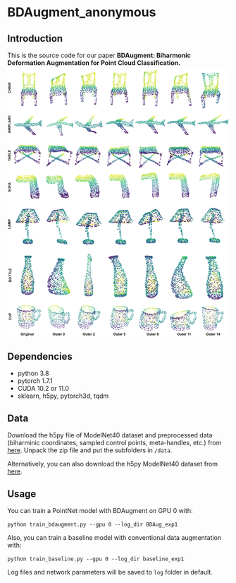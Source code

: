 # BDAugment_anonymous

## Introduction
  This is the source code for our paper **BDAugment: Biharmonic Deformation Augmentation for Point Cloud Classification.**
  ![augmentations](vis1.png)
  
## Dependencies
  - python 3.8
  - pytorch 1.7.1
  - CUDA 10.2 or 11.0
  - sklearn, h5py, pytorch3d, tqdm
  
  
## Data
Download the h5py file of ModelNet40 dataset and preprocessed data (biharminic coordinates, sampled control points, meta-handles, etc.) from [here](https://drive.google.com/file/d/1q_7vTKJJUJQ5jeBE-k0_L28tEdlkA4Ku/view?usp=sharing).
Unpack the zip file and put the subfolders in `/data`.


Alternatively, you can also download the h5py ModelNet40 dataset from [here](https://shapenet.cs.stanford.edu/media/modelnet40_ply_hdf5_2048.zip).


## Usage
You can train a PointNet model with BDAugment on GPU 0 with:

    python train_bdaugment.py --gpu 0 --log_dir BDAug_exp1
    


Also, you can train a baseline model with conventional data augmentation with:

    python train_baseline.py --gpu 0 --log_dir baseline_exp1

Log files and network parameters will be saved to `log` folder in default.
